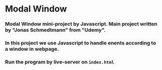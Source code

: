 # Modal Window
### Modal Window mini-project by Javascript. Main project written by "Jonas Schmedtmann" from "Udemy".
### In this project we use Javascript to handle enents according to a window in webpage. 
### Run the program by live-server on `index.html`
